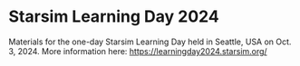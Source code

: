 # Starsim Learning Day 2024

Materials for the one-day Starsim Learning Day held in Seattle, USA on Oct. 3, 2024. More information here:
https://learningday2024.starsim.org/
